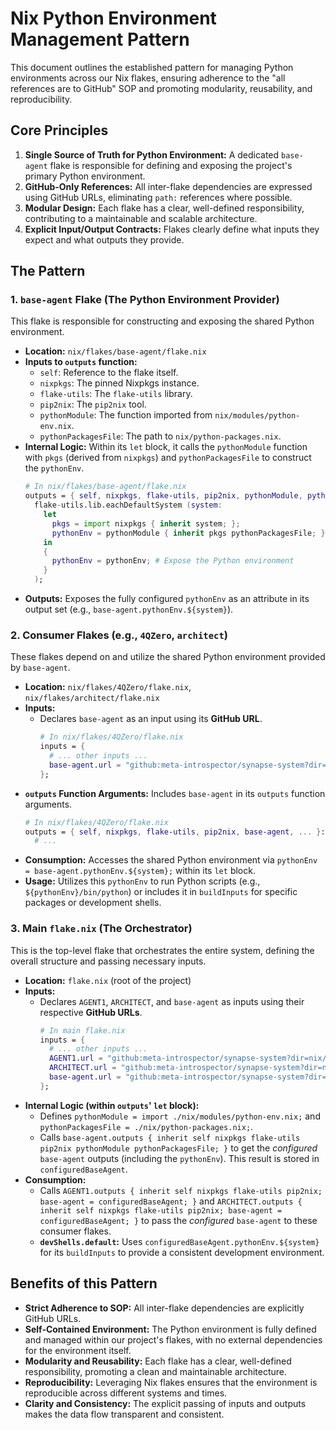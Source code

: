 # Nix Python Environment Management Pattern

This document outlines the established pattern for managing Python environments across our Nix flakes, ensuring adherence to the "all references are to GitHub" SOP and promoting modularity, reusability, and reproducibility.

## Core Principles

1.  **Single Source of Truth for Python Environment:** A dedicated `base-agent` flake is responsible for defining and exposing the project's primary Python environment.
2.  **GitHub-Only References:** All inter-flake dependencies are expressed using GitHub URLs, eliminating `path:` references where possible.
3.  **Modular Design:** Each flake has a clear, well-defined responsibility, contributing to a maintainable and scalable architecture.
4.  **Explicit Input/Output Contracts:** Flakes clearly define what inputs they expect and what outputs they provide.

## The Pattern

### 1. `base-agent` Flake (The Python Environment Provider)

This flake is responsible for constructing and exposing the shared Python environment.

*   **Location:** `nix/flakes/base-agent/flake.nix`
*   **Inputs to `outputs` function:**
    *   `self`: Reference to the flake itself.
    *   `nixpkgs`: The pinned Nixpkgs instance.
    *   `flake-utils`: The `flake-utils` library.
    *   `pip2nix`: The `pip2nix` tool.
    *   `pythonModule`: The function imported from `nix/modules/python-env.nix`.
    *   `pythonPackagesFile`: The path to `nix/python-packages.nix`.
*   **Internal Logic:** Within its `let` block, it calls the `pythonModule` function with `pkgs` (derived from `nixpkgs`) and `pythonPackagesFile` to construct the `pythonEnv`.
    ```nix
    # In nix/flakes/base-agent/flake.nix
    outputs = { self, nixpkgs, flake-utils, pip2nix, pythonModule, pythonPackagesFile, ... }:
      flake-utils.lib.eachDefaultSystem (system:
        let
          pkgs = import nixpkgs { inherit system; };
          pythonEnv = pythonModule { inherit pkgs pythonPackagesFile; };
        in
        {
          pythonEnv = pythonEnv; # Expose the Python environment
        }
      );
    ```
*   **Outputs:** Exposes the fully configured `pythonEnv` as an attribute in its output set (e.g., `base-agent.pythonEnv.${system}`).

### 2. Consumer Flakes (e.g., `4QZero`, `architect`)

These flakes depend on and utilize the shared Python environment provided by `base-agent`.

*   **Location:** `nix/flakes/4QZero/flake.nix`, `nix/flakes/architect/flake.nix`
*   **Inputs:**
    *   Declares `base-agent` as an input using its **GitHub URL**.
        ```nix
        # In nix/flakes/4QZero/flake.nix
        inputs = {
          # ... other inputs ...
          base-agent.url = "github:meta-introspector/synapse-system?dir=nix/flakes/base-agent&ref=feature/base-agent-flake";
        };
        ```
*   **`outputs` Function Arguments:** Includes `base-agent` in its `outputs` function arguments.
    ```nix
    # In nix/flakes/4QZero/flake.nix
    outputs = { self, nixpkgs, flake-utils, pip2nix, base-agent, ... }:
      # ...
    ```
*   **Consumption:** Accesses the shared Python environment via `pythonEnv = base-agent.pythonEnv.${system};` within its `let` block.
*   **Usage:** Utilizes this `pythonEnv` to run Python scripts (e.g., `${pythonEnv}/bin/python`) or includes it in `buildInputs` for specific packages or development shells.

### 3. Main `flake.nix` (The Orchestrator)

This is the top-level flake that orchestrates the entire system, defining the overall structure and passing necessary inputs.

*   **Location:** `flake.nix` (root of the project)
*   **Inputs:**
    *   Declares `AGENT1`, `ARCHITECT`, and `base-agent` as inputs using their respective **GitHub URLs**.
        ```nix
        # In main flake.nix
        inputs = {
          # ... other inputs ...
          AGENT1.url = "github:meta-introspector/synapse-system?dir=nix/flakes/4QZero&ref=feature/base-agent-flake";
          ARCHITECT.url = "github:meta-introspector/synapse-system?dir=nix/flakes/architect&ref=feature/base-agent-flake";
          base-agent.url = "github:meta-introspector/synapse-system?dir=nix/flakes/base-agent&ref=feature/base-agent-flake";
        };
        ```
*   **Internal Logic (within `outputs`' `let` block):**
    *   Defines `pythonModule = import ./nix/modules/python-env.nix;` and `pythonPackagesFile = ./nix/python-packages.nix;`.
    *   Calls `base-agent.outputs { inherit self nixpkgs flake-utils pip2nix pythonModule pythonPackagesFile; }` to get the *configured* `base-agent` outputs (including the `pythonEnv`). This result is stored in `configuredBaseAgent`.
*   **Consumption:**
    *   Calls `AGENT1.outputs { inherit self nixpkgs flake-utils pip2nix; base-agent = configuredBaseAgent; }` and `ARCHITECT.outputs { inherit self nixpkgs flake-utils pip2nix; base-agent = configuredBaseAgent; }` to pass the *configured* `base-agent` to these consumer flakes.
    *   **`devShells.default`:** Uses `configuredBaseAgent.pythonEnv.${system}` for its `buildInputs` to provide a consistent development environment.

## Benefits of this Pattern

*   **Strict Adherence to SOP:** All inter-flake dependencies are explicitly GitHub URLs.
*   **Self-Contained Environment:** The Python environment is fully defined and managed within our project's flakes, with no external dependencies for the environment itself.
*   **Modularity and Reusability:** Each flake has a clear, well-defined responsibility, promoting a clean and maintainable architecture.
*   **Reproducibility:** Leveraging Nix flakes ensures that the environment is reproducible across different systems and times.
*   **Clarity and Consistency:** The explicit passing of inputs and outputs makes the data flow transparent and consistent.
